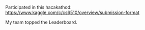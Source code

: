 Participated in this hacakathod: https://www.kaggle.com/c/cs6510/overview/submission-format 

My team topped the Leaderboard.
